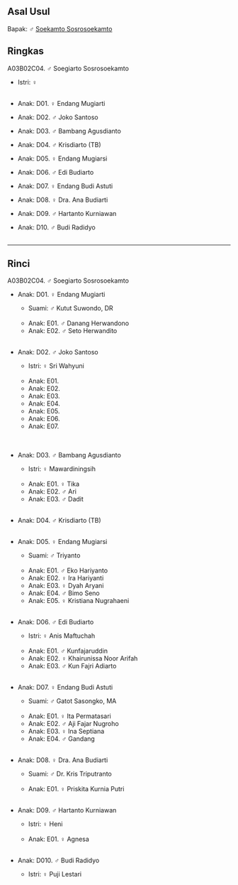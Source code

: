 ## Asal Usul

Bapak: ♂ [Soekamto Sosrosoekamto][up] 

## Ringkas

A03B02C04. ♂ Soegiarto Sosrosoekamto
	<br/>

*	Istri: ♀
	<br/><br/>

*	Anak: D01. ♀ Endang Mugiarti 
*	Anak: D02. ♂ Joko Santoso
*	Anak: D03. ♂ Bambang Agusdianto
*	Anak: D04. ♂ Krisdiarto (TB)
*	Anak: D05. ♀ Endang Mugiarsi
*	Anak: D06. ♂ Edi Budiarto
*	Anak: D07. ♀ Endang Budi Astuti
*	Anak: D08. ♀ Dra. Ana Budiarti
*	Anak: D09. ♂ Hartanto Kurniawan
*	Anak: D10. ♂ Budi Radidyo
	<br/><br/>

-- -- --

## Rinci

A03B02C04. ♂ Soegiarto Sosrosoekamto
	<br/>

*	Anak: D01. ♀ Endang Mugiarti 
	*	Suami: ♂ Kutut Suwondo, DR
	<br/><br/>
	*	Anak: E01. ♂ Danang Herwandono
	*	Anak: E02. ♂ Seto Herwandito
	<br/><br/>

*	Anak: D02. ♂ Joko Santoso
	*	Istri: ♀ Sri Wahyuni
	<br/><br/>
	*	Anak: E01. 
	*	Anak: E02. 
	*	Anak: E03. 
	*	Anak: E04. 
	*	Anak: E05. 
	*	Anak: E06. 
	*	Anak: E07.  
	<br/><br/>

*	Anak: D03. ♂ Bambang Agusdianto
	*	Istri: ♀ Mawardiningsih
	<br/><br/>
	*	Anak: E01. ♀ Tika
	*	Anak: E02. ♂ Ari
	*	Anak: E03. ♂ Dadit
	<br/><br/>

*	Anak: D04. ♂ Krisdiarto (TB)
	<br/><br/>

*	Anak: D05. ♀ Endang Mugiarsi
	*	Suami: ♂ Triyanto
	<br/><br/>
	*	Anak: E01. ♂ Eko Hariyanto
	*	Anak: E02. ♀ Ira Hariyanti
	*	Anak: E03. ♀ Dyah Aryani
	*	Anak: E04. ♂ Bimo Seno
	*	Anak: E05. ♀ Kristiana Nugrahaeni
	<br/><br/>

*	Anak: D06. ♂ Edi Budiarto
	*	Istri: ♀ Anis Maftuchah
	<br/><br/>
	*	Anak: E01. ♂ Kunfajaruddin
	*	Anak: E02. ♀ Khairunissa Noor Arifah
	*	Anak: E03. ♂ Kun Fajri Adiarto
	<br/><br/>

*	Anak: D07. ♀ Endang Budi Astuti
	*	Suami: ♂ Gatot Sasongko, MA
	<br/><br/>
	*	Anak: E01. ♀ Ita Permatasari
	*	Anak: E02. ♂ Aji Fajar Nugroho
	*	Anak: E03. ♀ Ina Septiana
	*	Anak: E04. ♂ Gandang
	<br/><br/>

*	Anak: D08. ♀ Dra. Ana Budiarti
	*	Suami: ♂ Dr. Kris Triputranto
	<br/><br/>
	*	Anak: E01. ♀ Priskita Kurnia Putri
	<br/><br/>

*	Anak: D09. ♂ Hartanto Kurniawan
	*	Istri: ♀ Heni
	<br/><br/>
	*	Anak: E01. ♀ Agnesa
	<br/><br/>

*	Anak: D010. ♂ Budi Radidyo
	*	Istri: ♀ Puji Lestari
	<br/><br/>

[up]: https://github.com/epsi-rns/gitodipuro/blob/master/tree/A03/B02.md

